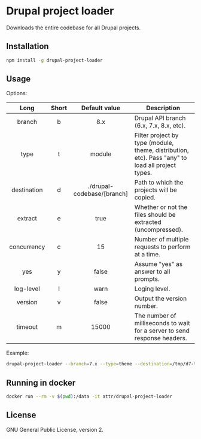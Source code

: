 # Drupal project loader

Downloads the entire codebase for all Drupal projects.

## Installation
```bash
npm install -g drupal-project-loader
```

## Usage

Options:

Long | Short | Default value |Description
:----:|:-----:|:-------:|-----------
branch| b | 8.x | Drupal API branch (6.x, 7.x, 8.x, etc).
type  | t  | module | Filter project by type (module, theme, distribution, etc). Pass "any" to load all project types.
destination | d | ./drupal-codebase/[branch] | Path to which the projects will be copied.
extract | e | true |  Whether or not the files should be extracted (uncompressed).
concurrency | c | 15 | Number of multiple requests to perform at a time.
yes | y | false |  Assume "yes" as answer to all prompts.
log-level | l | warn | Loging level.
version | v | false | Output the version number.
timeout | m | 15000 | The number of milliseconds to wait for a server to send response headers.

Example:
```bash
drupal-project-loader --branch=7.x --type=theme --destination=/tmp/d7-themes --extract=0 --yes
```
## Running in docker
```bash
docker run --rm -v $(pwd):/data -it attr/drupal-project-loader
```

## License
GNU General Public License, version 2.
